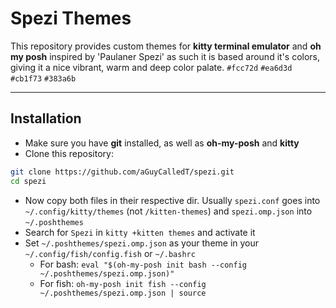 # Spezi Themes

This repository provides custom themes for **kitty terminal emulator** and **oh my posh** inspired by 'Paulaner Spezi' as such it is based around it's colors, giving it a nice vibrant, warm and deep color palate.
`#fcc72d` 
`#ea6d3d`
`#cb1f73`
`#383a6b`

---

## Installation
* Make sure you have **git** installed, as well as **oh-my-posh** and **kitty**
* Clone this repository:
```bash
git clone https://github.com/aGuyCalledT/spezi.git
cd spezi
```
- Now copy both files in their respective dir. Usually `spezi.conf` goes into `~/.config/kitty/themes` (not `/kitten-themes`) and `spezi.omp.json` into `~/.poshthemes`
- Search for `Spezi` in `kitty +kitten themes` and activate it
- Set `~/.poshthemes/spezi.omp.json` as your theme in your `~/.config/fish/config.fish` or `~/.bashrc`
    * For bash: `eval "$(oh-my-posh init bash --config ~/.poshthemes/spezi.omp.json)"`
    * For fish: `oh-my-posh init fish --config ~/.poshthemes/spezi.omp.json | source`
